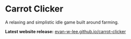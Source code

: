 # Carrot Clicker
A relaxing and simplistic idle game built around farming.

**Latest website release:** 
<a href="https://evan-w-lee.github.io/carrot-clicker">evan-w-lee.github.io/carrot-clicker</a>
